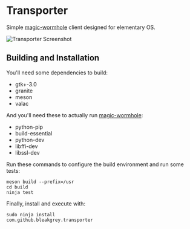 # Transporter

Simple [magic-wormhole](https://github.com/warner/magic-wormhole) client designed for elementary OS.

![Transporter Screenshot](https://raw.githubusercontent.com/bleakgrey/transporter/master/data/screenshot.png)

## Building and Installation

You'll need some dependencies to build:
* gtk+-3.0
* granite
* meson
* valac

And you'll need these to actually run [magic-wormhole](https://github.com/warner/magic-wormhole):
* python-pip
* build-essential
* python-dev
* libffi-dev
* libssl-dev


Run these commands to configure the build environment and run some tests:

    meson build --prefix=/usr
    cd build
    ninja test

Finally, install and execute with:

    sudo ninja install
    com.github.bleakgrey.transporter
